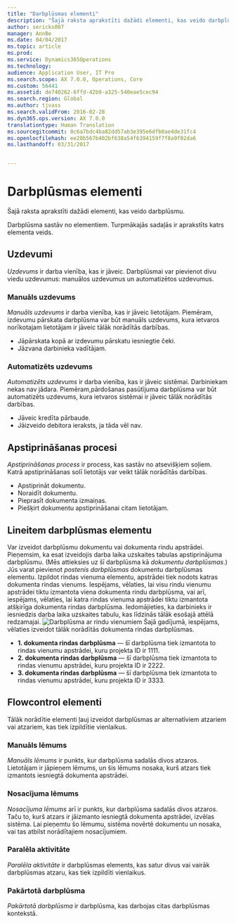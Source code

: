 ```yaml
---
title: "Darbplūsmas elementi"
description: "Šajā raksta aprakstīti dažādi elementi, kas veido darbplūsmu."
author: sericks007
manager: AnnBe
ms.date: 04/04/2017
ms.topic: article
ms.prod: 
ms.service: Dynamics365Operations
ms.technology: 
audience: Application User, IT Pro
ms.search.scope: AX 7.0.0, Operations, Core
ms.custom: 56441
ms.assetid: de740262-6ffd-42b9-a325-540eae5cec94
ms.search.region: Global
ms.author: tjvass
ms.search.validFrom: 2016-02-28
ms.dyn365.ops.version: AX 7.0.0
translationtype: Human Translation
ms.sourcegitcommit: 0c6a7bdc4ba82dd57ab3e395e6dfb0ae4de31fc4
ms.openlocfilehash: ee20b567b402bf638a54f6394159f7f8a9f02da6
ms.lasthandoff: 03/31/2017


---
```


# <a name="workflow-elements"></a>Darbplūsmas elementi

Šajā raksta aprakstīti dažādi elementi, kas veido darbplūsmu.

Darbplūsma sastāv no elementiem. Turpmākajās sadaļās ir aprakstīts katrs elementa veids.

## <a name="tasks"></a>Uzdevumi
*Uzdevums* ir darba vienība, kas ir jāveic. Darbplūsmai var pievienot divu viedu uzdevumus: manuālos uzdevumus un automatizētos uzdevumus.

### <a name="manual-task"></a>Manuāls uzdevums

*Manuāls uzdevums* ir darba vienība, kas ir jāveic lietotājam. Piemēram, izdevumu pārskata darbplūsma var būt manuāls uzdevums, kura ietvaros norīkotajam lietotājam ir jāveic tālāk norādītās darbības.

-   Jāpārskata kopā ar izdevumu pārskatu iesniegtie čeki.
-   Jāzvana darbinieka vadītājam.

### <a name="automated-task"></a>Automatizēts uzdevums

*Automatizēts uzdevums* ir darba vienība, kas ir jāveic sistēmai. Darbiniekam nekas nav jādara. Piemēram,pārdošanas pasūtījuma darbplūsma var būt automatizēts uzdevums, kura ietvaros sistēmai ir jāveic tālāk norādītās darbības.

-   Jāveic kredīta pārbaude.
-   Jāizveido debitora ieraksts, ja tāda vēl nav.

## <a name="approval-processes"></a>Apstiprināšanas procesi
*Apstiprināšanas process* ir process, kas sastāv no atsevišķiem soļiem. Katrā apstiprināšanas solī lietotājs var veikt tālāk norādītās darbības.

-   Apstiprināt dokumentu.
-   Noraidīt dokumentu.
-   Pieprasīt dokumenta izmaiņas.
-   Piešķirt dokumentu apstiprināšanai citam lietotājam.

## <a name="lineitem-workflow-elements"></a>Lineitem darbplūsmas elementu
Var izveidot darbplūsmu dokumentu vai dokumenta rindu apstrādei. Pieņemsim, ka esat izveidojis darba laika uzskaites tabulas apstiprinājuma darbplūsmu. (Mēs attieksies uz šī darbplūsma kā *dokumentu darbplūsmas*.) Jūs varat pievienot *postenis darbplūsmas* dokumentu darbplūsmas elementu. Izpildot rindas vienuma elementu, apstrādei tiek nodots katras dokumenta rindas vienums. Iespējams, vēlaties, lai visu rindu vienumu apstrādei tiktu izmantota viena dokumenta rindu darbplūsma, vai arī, iespējams, vēlaties, lai katra rindas vienuma apstrādei tiktu izmantota atšķirīga dokumenta rindas darbplūsma. Iedomājieties, ka darbinieks ir iesniedzis darba laika uzskaites tabulu, kas līdzinās tālāk esošajā attēlā redzamajai. ![Darbplūsma ar rindu vienumiem](./media/workflow_lineitemworkflow.gif) Šajā gadījumā, iespējams, vēlaties izveidot tālāk norādītās dokumenta rindas darbplūsmas.

-   **1. dokumenta rindas darbplūsma** — šī darbplūsma tiek izmantota to rindas vienumu apstrādei, kuru projekta ID ir 1111.
-   **2. dokumenta rindas darbplūsma** — šī darbplūsma tiek izmantota to rindas vienumu apstrādei, kuru projekta ID ir 2222.
-   **3. dokumenta rindas darbplūsma** — šī darbplūsma tiek izmantota to rindas vienumu apstrādei, kuru projekta ID ir 3333.

## <a name="flowcontrol-elements"></a>Flowcontrol elementi
Tālāk norādītie elementi ļauj izveidot darbplūsmas ar alternatīviem atzariem vai atzariem, kas tiek izpildītie vienlaikus.

### <a name="manual-decision"></a>Manuāls lēmums

*Manuāls lēmums* ir punkts, kur darbplūsma sadalās divos atzaros. Lietotājam ir jāpieņem lēmums, un šis lēmums nosaka, kurš atzars tiek izmantots iesniegtā dokumenta apstrādei.

### <a name="conditional-decision"></a>Nosacījuma lēmums

*Nosacījuma lēmums* arī ir punkts, kur darbplūsma sadalās divos atzaros. Taču to, kurš atzars ir jāizmanto iesniegtā dokumenta apstrādei, izvēlas sistēma. Lai pieņemtu šo lēmumu, sistēma novērtē dokumentu un nosaka, vai tas atbilst norādītajiem nosacījumiem.

### <a name="parallel-activity"></a>Paralēla aktivitāte

*Paralēla aktivitāte* ir darbplūsmas elements, kas satur divus vai vairāk darbplūsmas atzaru, kas tiek izpildīti vienlaikus.

### <a name="subworkflow"></a>Pakārtotā darbplūsma

*Pakārtotā darbplūsma* ir darbplūsma, kas darbojas citas darbplūsmas kontekstā.


